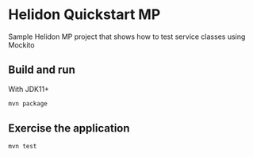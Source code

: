 # Helidon Quickstart MP

Sample Helidon MP project that shows how to test service classes using Mockito

## Build and run

With JDK11+
```bash
mvn package
```

## Exercise the application

```
mvn test
```

